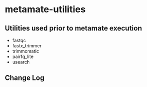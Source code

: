 # metamate-utilities

## Utilities used prior to metamate execution
- fastqc
- fastx_trimmer
- trimmomatic
- pairfq_lite
- usearch


## Change Log
